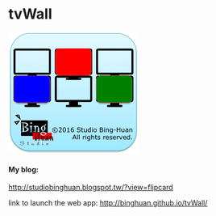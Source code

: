 # tvWall


<img src="Icon.png" width="auto" height="240"><br/>

<p><h4>My blog:</h4><a href="http://studiobinghuan.blogspot.tw/?view=flipcard">http://studiobinghuan.blogspot.tw/?view=flipcard</a></p>

link to launch the web app: <a href="http://binghuan.github.io/tvWall/" target="_blank">http://binghuan.github.io/tvWall/</a>

